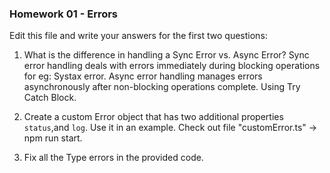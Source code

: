 ### Homework 01 - Errors

Edit this file and write your answers for the first two questions:

1. What is the difference in handling a Sync Error vs. Async Error?
   Sync error handling deals with errors immediately during blocking operations for eg: Systax error.
   Async error handling manages errors asynchronously after non-blocking operations complete. Using Try Catch Block.

2. Create a custom Error object that has two additional properties `status`,and `log`. Use it in an example.
   Check out file "customError.ts" -> npm run start.

3. Fix all the Type errors in the provided code.
